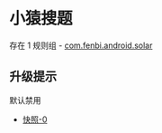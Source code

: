 # 小猿搜题

存在 1 规则组 - [com.fenbi.android.solar](/src/apps/com.fenbi.android.solar.ts)

## 升级提示

默认禁用

- [快照-0](https://i.gkd.li/import/13246056)
